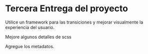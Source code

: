 

<h1> Tercera Entrega del proyecto</h1>

Utilice un framework para las transiciones y mejorar visualmente la experiencia del usuario.

Mejore algunos detalles de scss

Agregue los metadatos.
